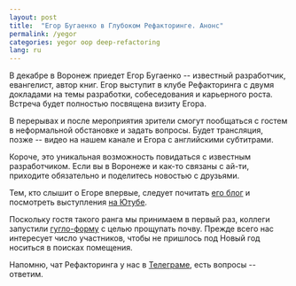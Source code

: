 ```yaml
---
layout: post
title:  "Егор Бугаенко в Глубоком Рефакторинге. Анонс"
permalink: /yegor
categories: yegor oop deep-refactoring
lang: ru
---
```


[tele]:https://t.me/deeprefactoring
[blog]:http://www.yegor256.com/
[yout]:https://www.youtube.com/user/technoparkcorp/videos
[form]:https://docs.google.com/forms/d/1e0RQSZC2cW7vGNNt7__muB5QcMlLf_edAf13c1ffO0I/viewform

В декабре в Воронеж приедет Егор Бугаенко -- известный разработчик, евангелист,
автор книг. Егор выступит в клубе Рефакторинга с двумя докладами на темы
разработки, собеседования и карьерного роста. Встреча будет полностью посвящена
визиту Егора.

В перерывах и после мероприятия зрители смогут пообщаться с гостем в
неформальной обстановке и задать вопросы. Будет трансляция, позже -- видео на
нашем канале и Егора с английскими субтитрами.

Короче, это уникальная возможность повидаться с известным разработчиком. Если вы
в Воронеже и как-то связаны с ай-ти, приходите обязательно и поделитесь новостью
с друзьями.

Тем, кто слышит о Егоре впервые, следует почитать [его блог][blog] и посмотреть
выступления [на Ютубе][yout].

Поскольку гостя такого ранга мы принимаем в первый раз, коллеги
запустили [гугло-форму][form] с целью прощупать почву. Прежде всего нас
интересует число участников, чтобы не пришлось под Новый год носиться в поисках
помещения.

Напомню, чат Рефакторинга у нас в [Телеграме][tele], есть вопросы -- ответим.
